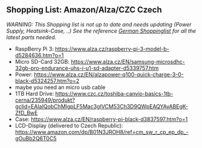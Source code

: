 ## Shopping List: Amazon/Alza/CZC Czech

*WARNING: This Shopping list is not up to date and needs updating (Power Supply, Heatsink-Case, ..)
See the reference [German Shoppinglist](shoppinglist_de.md) for all the latest parts needed.*

- RaspBerry Pi 3: https://www.alza.cz/raspberry-pi-3-model-b-d5284636.htm?o=1
- Micro SD-Card 32GB: https://www.alza.cz/EN/samsung-microsdhc-32gb-pro-endurance-uhs-i-u1-sd-adapter-d5339757.htm
- Power: https://www.alza.cz/EN/alzapower-q100-quick-charge-3-0-black-d5324257.htm?o=2
- maybe you need an micro usb cable
- 1TB Hard Drive: https://www.czc.cz/toshiba-canvio-basics-1tb-cerna/235949/produkt?gclid=EAIaIQobChMIgpLF5Mac3gIVCM53Ch3D9QWpEAQYAyABEgK-ZfD_BwE
- Case: https://www.alza.cz/EN/raspberry-pi-black-d3837597.htm?o=1
- LCD-Display (delivered to Czech Republic): https://www.amazon.com/dp/B01N3JROH8/ref=cm_sw_r_cp_ep_dp_-gOuBb2Q6T0C5